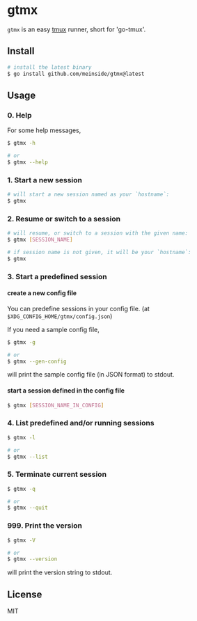 # gtmx

`gtmx` is an easy [tmux](https://github.com/tmux/tmux/wiki) runner, short for 'go-tmux'.

## Install

```bash
# install the latest binary
$ go install github.com/meinside/gtmx@latest
```

## Usage

### 0. Help

For some help messages,

```bash
$ gtmx -h

# or
$ gtmx --help
```

### 1. Start a new session

```bash
# will start a new session named as your `hostname`:
$ gtmx
```

### 2. Resume or switch to a session

```bash
# will resume, or switch to a session with the given name:
$ gtmx [SESSION_NAME]

# if session name is not given, it will be your `hostname`:
$ gtmx
```

### 3. Start a predefined session

#### create a new config file

You can predefine sessions in your config file. (at `$XDG_CONFIG_HOME/gtmx/config.json`)

If you need a sample config file,

```bash
$ gtmx -g

# or
$ gtmx --gen-config
```

will print the sample config file (in JSON format) to stdout.

#### start a session defined in the config file

```bash
$ gtmx [SESSION_NAME_IN_CONFIG]
```

### 4. List predefined and/or running sessions

```bash
$ gtmx -l

# or
$ gtmx --list
```

### 5. Terminate current session

```bash
$ gtmx -q

# or
$ gtmx --quit
```

### 999. Print the version

```bash
$ gtmx -V

# or
$ gtmx --version
```

will print the version string to stdout.

## License

MIT
